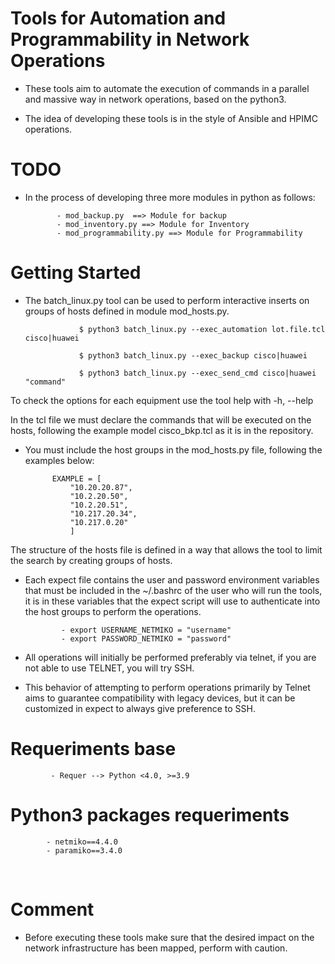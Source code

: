 # Tools for Automation and Programmability in Network Operations


* These tools aim to automate the execution of commands in a parallel and massive way in network operations, based on the python3.

* The idea of developing these tools is in the style of Ansible and HPIMC operations.



# TODO

* In the process of developing three more modules in python as follows:

			 
			 - mod_backup.py  ==> Module for backup
			 - mod_inventory.py ==> Module for Inventory
			 - mod_programmability.py ==> Module for Programmability
		


# Getting Started


* The batch_linux.py tool can be used to perform interactive inserts on groups of hosts defined in module mod_hosts.py.


		    	  $ python3 batch_linux.py --exec_automation lot.file.tcl cisco|huawei

    		      $	python3 batch_linux.py --exec_backup cisco|huawei

    		      $	python3 batch_linux.py --exec_send_cmd cisco|huawei "command"



To check the options for each equipment use the tool help with -h, --help

In the tcl file we must declare the commands that will be executed on the hosts, following the example model cisco_bkp.tcl as it is in the repository.


* You must include the host groups in the mod_hosts.py file, following the examples below:

			EXAMPLE = [
				"10.20.20.87",
				"10.2.20.50",
				"10.2.20.51",
				"10.217.20.34",
				"10.217.0.20"
				]

The structure of the hosts file is defined in a way that allows the tool to limit the search by creating groups of hosts.


* Each expect file contains the user and password environment variables that must be included in the ~/.bashrc of the user who will run the tools, it is in these variables that the expect script will use to authenticate into the host groups to perform the operations.


		
			  - export USERNAME_NETMIKO = "username"
			  - export PASSWORD_NETMIKO = "password"



* All operations will initially be performed preferably via telnet, if you are not able to use TELNET, you will try SSH.


* This behavior of attempting to perform operations primarily by Telnet aims to guarantee compatibility with legacy devices, but it can be customized in expect to always give preference to SSH.




		
			 
# Requeriments base

			 - Requer --> Python <4.0, >=3.9
			 
			 

# Python3 packages requeriments

			- netmiko==4.4.0
			- paramiko==3.4.0


 
# Comment

* Before executing these tools make sure that the desired impact on the network infrastructure has been mapped, perform with caution.
